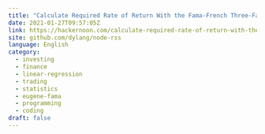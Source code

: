 ```yaml
---
title: "Calculate Required Rate of Return With the Fama-French Three-Factor Model"
date: 2021-01-27T09:57:05Z
link: https://hackernoon.com/calculate-required-rate-of-return-with-the-fama-french-three-factor-model-0k1d31ww?source=rss&utm_medium=RSS&utm_source=news.12bit.vn
site: github.com/dylang/node-rss
language: English
category:
  - investing
  - finance
  - linear-regression
  - trading
  - statistics
  - eugene-fama
  - programming
  - coding
draft: false
---
```

